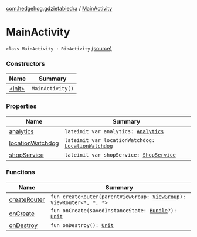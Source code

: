 [com.hedgehog.gdzietabiedra](../index.md) / [MainActivity](./index.md)

# MainActivity

`class MainActivity : RibActivity` [(source)](https://github.com/asvid/GdzieTaBiedra/tree/master/app/src/main/java/com/hedgehog/gdzietabiedra/MainActivity.kt#L16)

### Constructors

| Name | Summary |
|---|---|
| [&lt;init&gt;](-init-.md) | `MainActivity()` |

### Properties

| Name | Summary |
|---|---|
| [analytics](analytics.md) | `lateinit var analytics: `[`Analytics`](../../com.hedgehog.gdzietabiedra.utils.analytics/-analytics/index.md) |
| [locationWatchdog](location-watchdog.md) | `lateinit var locationWatchdog: `[`LocationWatchdog`](../../com.hedgehog.gdzietabiedra.appservice/-location-watchdog/index.md) |
| [shopService](shop-service.md) | `lateinit var shopService: `[`ShopService`](../../com.hedgehog.gdzietabiedra.appservice/-shop-service/index.md) |

### Functions

| Name | Summary |
|---|---|
| [createRouter](create-router.md) | `fun createRouter(parentViewGroup: `[`ViewGroup`](https://developer.android.com/reference/android/view/ViewGroup.html)`): ViewRouter<*, *, *>` |
| [onCreate](on-create.md) | `fun onCreate(savedInstanceState: `[`Bundle`](https://developer.android.com/reference/android/os/Bundle.html)`?): `[`Unit`](https://kotlinlang.org/api/latest/jvm/stdlib/kotlin/-unit/index.html) |
| [onDestroy](on-destroy.md) | `fun onDestroy(): `[`Unit`](https://kotlinlang.org/api/latest/jvm/stdlib/kotlin/-unit/index.html) |

